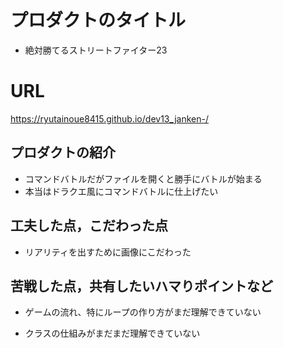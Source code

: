 <!-- readme -->

# プロダクトのタイトル
- 絶対勝てるストリートファイター23

# URL
https://ryutainoue8415.github.io/dev13_janken-/

## プロダクトの紹介

- コマンドバトルだがファイルを開くと勝手にバトルが始まる
- 本当はドラクエ風にコマンドバトルに仕上げたい


## 工夫した点，こだわった点

- リアリティを出すために画像にこだわった


## 苦戦した点，共有したいハマりポイントなど

- ゲームの流れ、特にループの作り方がまだ理解できていない

- クラスの仕組みがまだまだ理解できていない
